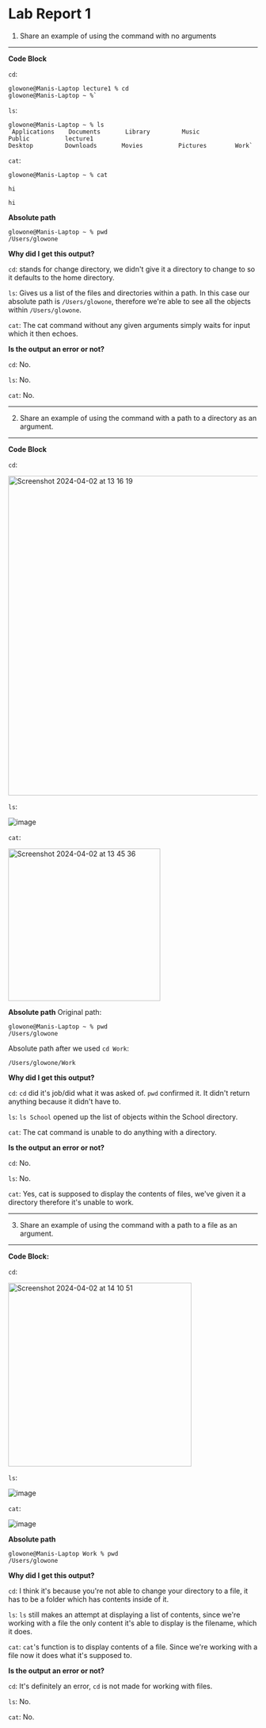 # Lab Report 1 
1) Share an example of using the command with no arguments

--- 
**Code Block** 

`cd`: 
```
glowone@Manis-Laptop lecture1 % cd
glowone@Manis-Laptop ~ %`
```
`ls`: 
```
glowone@Manis-Laptop ~ % ls
`Applications    Documents       Library         Music           Public          lecture1
Desktop         Downloads       Movies          Pictures        Work`
```

`cat`: 
```
glowone@Manis-Laptop ~ % cat

hi

hi
```

**Absolute path** 
```
glowone@Manis-Laptop ~ % pwd
/Users/glowone
```

**Why did I get this output?** 

`cd`: 
stands for change directory, we didn't give it a directory to change to so it defaults to the home directory. 

`ls`: Gives us a list of the files and directories within a path. In this case our absolute path is `/Users/glowone`, therefore we're able to see all the objects within `/Users/glowone`.

`cat`: 
The cat command without any given arguments simply waits for input which it then echoes. 


**Is the output an error or not?**

`cd`: 
No.

`ls`: No.

`cat`: No. 

--- 

2. Share an example of using the command with a path to a directory as an argument.
---
**Code Block** 

`cd`: 

<img width="644" alt="Screenshot 2024-04-02 at 13 16 19" src="https://github.com/glowone/cse15l-lab-reports/assets/146388424/f7940407-9f42-4942-bcc9-ad17e57e4b0f">

`ls`: 

![image](https://github.com/glowone/cse15l-lab-reports/assets/146388424/62c229a0-d1b3-41d6-8568-7d7ae6509f88)

`cat`: 

<img width="307" alt="Screenshot 2024-04-02 at 13 45 36" src="https://github.com/glowone/cse15l-lab-reports/assets/146388424/816a9b33-a7a6-4d14-b46e-e80f339361d6">

**Absolute path** 
Original path:
```
glowone@Manis-Laptop ~ % pwd
/Users/glowone
```

Absolute path after we used `cd Work`: 

`/Users/glowone/Work`

**Why did I get this output?** 

`cd`: 
`cd` did it's job/did what it was asked of. `pwd` confirmed it. It didn't return anything because it didn't have to. 

`ls`: 
`ls School` opened up the list of objects within the School directory. 

`cat`: 
The cat command is unable to do anything with a directory. 

**Is the output an error or not?**

`cd`: 
No. 

`ls`: 
No.

`cat`: 
Yes, cat is supposed to display the contents of files, we've given it a directory therefore it's unable to work. 

---
3) Share an example of using the command with a path to a file as an argument.
---

**Code Block:**

`cd`: 

<img width="370" alt="Screenshot 2024-04-02 at 14 10 51" src="https://github.com/glowone/cse15l-lab-reports/assets/146388424/04c7787f-e78b-4d83-813d-d1b4731c5b3c">

`ls`: 

![image](https://github.com/glowone/cse15l-lab-reports/assets/146388424/f63e6b6d-e995-44ab-bcb6-cf7d2368a719)


`cat`: 

![image](https://github.com/glowone/cse15l-lab-reports/assets/146388424/a3eaf80a-1385-4475-8a99-fa03d4b45987)



**Absolute path**

```
glowone@Manis-Laptop Work % pwd
/Users/glowone
```

**Why did I get this output?** 

`cd`: 
I think it's because you're not able to change your directory to a file, it has to be a folder which has contents inside of it. 

`ls`: 
`ls` still makes an attempt at displaying a list of contents, since we're working with a file the only content it's able to display is the filename, which it does. 

`cat`: 
`cat`'s function is to display contents of a file. Since we're working with a file now it does what it's supposed to. 

**Is the output an error or not?**

`cd`: 
It's definitely an error, `cd` is not made for working with files. 

`ls`: 
No.

`cat`:
No.

